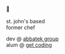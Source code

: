 :hocho: 
<br /><br />
st. john's based
<br />former chef

dev @ <a href="https://github.com/AbbaTek-Group/">abbatek group</a>
<br />alum @ <a href="https://www.get-coding.ca/">get coding</a>
